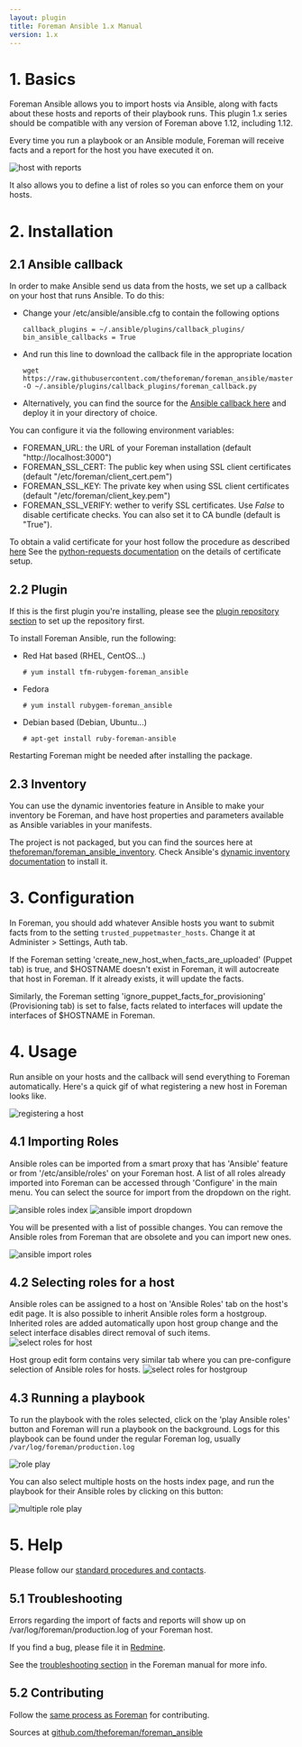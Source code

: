 ```yaml
---
layout: plugin
title: Foreman Ansible 1.x Manual
version: 1.x
---
```


# 1. Basics

Foreman Ansible allows you to import hosts via Ansible, along with facts about these hosts and reports of their playbook runs. This plugin 1.x series should be compatible with any version of Foreman above 1.12, including 1.12.

Every time you run a playbook or an Ansible module, Foreman will receive facts and a report for the host you have executed it on.

![host with reports](static/images/plugins/foreman_ansible/registered_host.png)

It also allows you to define a list of roles so you can enforce them on your hosts.

# 2. Installation

## 2.1 Ansible callback

In order to make Ansible send us data from the hosts, we set up a callback on your host that runs Ansible. To do this:

* Change your /etc/ansible/ansible.cfg to contain the following options

      callback_plugins = ~/.ansible/plugins/callback_plugins/
      bin_ansible_callbacks = True

* And run this line to download the callback file in the appropriate location

      wget https://raw.githubusercontent.com/theforeman/foreman_ansible/master/extras/foreman_callback.py -O ~/.ansible/plugins/callback_plugins/foreman_callback.py

* Alternatively, you can find the source for the [Ansible callback here](https://github.com/theforeman/foreman_ansible) and deploy it in your directory of choice.

You can configure it via the following environment variables:

* FOREMAN_URL: the URL of your Foreman installation (default "http://localhost:3000")
* FOREMAN_SSL_CERT: The public key when using SSL client certificates (default "/etc/foreman/client_cert.pem")
* FOREMAN_SSL_KEY: The private key when using SSL client certificates (default  "/etc/foreman/client_key.pem")
* FOREMAN_SSL_VERIFY: wether to verify SSL certificates. Use *False*
  to disable certificate checks. You can also set it to CA bundle (default is "True").

To obtain a valid certificate for your host follow the procedure as described [here](http://theforeman.org/manuals/latest/index.html#4.3.10SSL)
See the [python-requests documentation](http://docs.python-requests.org/en/master/user/advanced/#ssl-cert-verification) on the details of certificate setup.

## 2.2 Plugin

If this is the first plugin you're installing, please see the [plugin
repository section]({{site.baseurl}}plugins/#2.2Packageinstallation) to set up the
repository first.

To install Foreman Ansible, run the following:

* Red Hat based (RHEL, CentOS...)

      # yum install tfm-rubygem-foreman_ansible

* Fedora

      # yum install rubygem-foreman_ansible

* Debian based (Debian, Ubuntu...)

      # apt-get install ruby-foreman-ansible

Restarting Foreman might be needed after installing the package.

## 2.3 Inventory

You can use the dynamic inventories feature in Ansible to make your inventory be Foreman, and have host properties and parameters available as Ansible variables in your manifests.

The project is not packaged, but you can find the sources here at [theforeman/foreman_ansible_inventory](https://github.com/theforeman/foreman_ansible_inventory). Check Ansible's [dynamic inventory documentation](http://docs.ansible.com/ansible/intro_dynamic_inventory.html) to install it.

# 3. Configuration

In Foreman, you should add whatever Ansible hosts you want to submit facts from to the setting `trusted_puppetmaster_hosts`. Change it at Administer > Settings, Auth tab.

If the Foreman setting 'create_new_host_when_facts_are_uploaded' (Puppet tab) is true, and $HOSTNAME doesn't exist in Foreman, it will autocreate that host in Foreman. If it already exists, it will update the facts.

Similarly, the Foreman setting 'ignore_puppet_facts_for_provisioning' (Provisioning tab) is set to false, facts related to interfaces will update the interfaces of $HOSTNAME in Foreman.

# 4. Usage

Run ansible on your hosts and the callback will send everything to Foreman automatically. Here's a quick gif of what registering a new host in Foreman looks like.

![registering a host](static/images/plugins/foreman_ansible/registering_a_host.gif)

## 4.1 Importing Roles

Ansible roles can be imported from a smart proxy that has 'Ansible' feature or from '/etc/ansible/roles' on your Foreman host. A list of all roles already imported into Foreman can be accessed through 'Configure' in the main menu. You can select the source for import from the dropdown on the right.

![ansible roles index](static/images/plugins/foreman_ansible/ansible_roles_index.png)
![ansible import dropdown](static/images/plugins/foreman_ansible/ansible_import_dropdown.png)

You will be presented with a list of possible changes. You can remove the Ansible roles from Foreman that are obsolete and you can import new ones.

![ansible import roles](static/images/plugins/foreman_ansible/ansible_import_roles.png)

## 4.2 Selecting roles for a host

Ansible roles can be assigned to a host on 'Ansible Roles' tab on the host's edit page. It is also possible to inherit Ansible roles form a hostgroup.
Inherited roles are added automatically upon host group change and the select interface disables direct removal of such items.
![select roles for host](static/images/plugins/foreman_ansible/select_roles_for_host.png)

Host group edit form contains very similar tab where you can pre-configure selection of Ansible roles for hosts.
![select roles for hostgroup](static/images/plugins/foreman_ansible/select_roles_for_hostgroup.png)

## 4.3 Running a playbook

To run the playbook with the roles selected, click on the 'play Ansible roles' button and Foreman will run a playbook on the background.  Logs for this playbook can be found under the regular Foreman log, usually `/var/log/foreman/production.log`

![role play](static/images/plugins/foreman_ansible/role_play.png)

You can also select multiple hosts on the hosts index page, and run the playbook for their Ansible roles by clicking on this button:

![multiple role play](static/images/plugins/foreman_ansible/multiple_role_play.png)

# 5. Help

Please follow our [standard procedures and contacts]({{site.baseurl}}support.html).

## 5.1 Troubleshooting

Errors regarding the import of facts and reports will show up on /var/log/foreman/production.log of your Foreman host.

If you find a bug, please file it in
[Redmine](http://projects.theforeman.org/projects/foreman_ansible/issues/new).

See the [troubleshooting section]({{site.baseurl}}manuals/latest/index.html#7.2GettingHelp)
in the Foreman manual for more info.

## 5.2 Contributing

Follow the [same process as Foreman]({{site.baseurl}}contribute.html#SubmitPatches)
for contributing.

Sources at [github.com/theforeman/foreman_ansible](https://github.com/theforeman/foreman_ansible)
